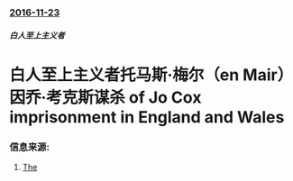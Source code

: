 ### [2016-11-23](/zh/news/2016/11/23/index.md)

##### 白人至上主义者
# 白人至上主义者托马斯·梅尔（en Mair）因乔·考克斯谋杀 of Jo Cox imprisonment in England and Wales 




### 信息来源:

1. [The](https://www.theguardian.com/uk-news/2016/nov/23/thomas-mair-found-guilty-of-jo-cox-murder)

